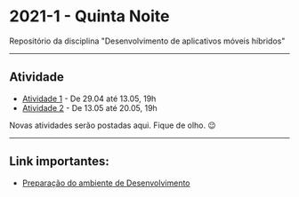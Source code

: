 # 2021-1 - Quinta Noite
Repositório da disciplina "Desenvolvimento de aplicativos móveis híbridos"

***

## Atividade


 - [Atividade 1](https://forms.gle/aSJs6A7dTgWL7Z6MA) - De 29.04 até 13.05, 19h
 - [Atividade 2](https://forms.gle/iTjvQsCNKPNz3sZq9) - De 13.05 até 20.05, 19h


Novas atividades serão postadas aqui. Fique de olho. 😉



***



## Link importantes:

 - [Preparação do ambiente de Desenvolvimento](https://github.com/traue/2021-1_quinta_noite/wiki/Prepara%C3%A7%C3%A3o-do-ambiente---Flutter)
